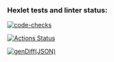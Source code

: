 ### Hexlet tests and linter status:


[![code-checks](https://github.com/Gpex29/frontend-project-46/actions/workflows/checks.yml/badge.svg)](https://github.com/Gpex29/frontend-project-46/actions/workflows/checks.yml)

[![Actions Status](https://github.com/Gpex29/frontend-project-46/workflows/hexlet-check/badge.svg)](https://github.com/Gpex29/frontend-project-46/actions)

[![genDiff(JSON)](https://asciinema.org/a/608762.svg)](https://asciinema.org/a/608762)